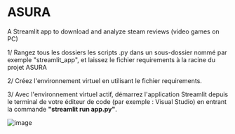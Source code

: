 # ASURA
A Streamlit app to download and analyze steam reviews (video games on PC)

1/ Rangez tous les dossiers les scripts .py dans un sous-dossier nommé par exemple "streamlit_app", et laissez le fichier requirements à la racine du projet ASURA

2/ Créez l'environnement virtuel en utilisant le fichier requirements.

3/ Avec l'environnement virtuel actif, démarrez l'application Streamlit depuis le terminal de votre éditeur de code (par exemple : Visual Studio) en entrant la commande **"streamlit run app.py"**.

![image](https://github.com/ChrysGrosso/ASURA/assets/114347666/6270edd1-bf79-4a35-b065-e36fb7cc1e73)
